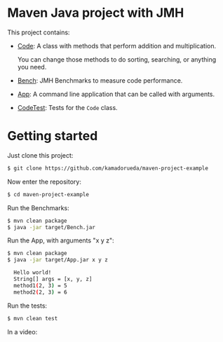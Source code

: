 # Maven Java project with JMH

This project contains:

- [Code](./src/main/java/com/username/Code.java):
  A class with methods that perform addition and multiplication.

  You can change those methods to do sorting, searching, or anything you need.

- [Bench](./src/main/java/com/username/Bench.java):
  JMH Benchmarks to measure code performance.

- [App](./src/main/java/com/username/App.java):
  A command line application that can be called with arguments.

- [CodeTest](./test/main/java/com/username/CodeTest.java):
  Tests for the `Code` class.

# Getting started

Just clone this project:

```sh
$ git clone https://github.com/kamadorueda/maven-project-example
```

Now enter the repository:

```sh
$ cd maven-project-example
```

Run the Benchmarks:

```sh
$ mvn clean package
$ java -jar target/Bench.jar
```

Run the App, with arguments "x y z":

```sh
$ mvn clean package
$ java -jar target/App.jar x y z

  Hello world!
  String[] args = [x, y, z]
  method1(2, 3) = 5
  method2(2, 3) = 6
```

Run the tests:

```sh
$ mvn clean test
```

In a video:
